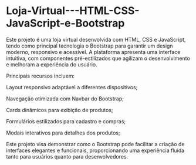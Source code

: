 # Loja-Virtual---HTML-CSS-JavaScript-e-Bootstrap
Este projeto é uma loja virtual desenvolvida com HTML, CSS e JavaScript, tendo como principal tecnologia o Bootstrap para garantir um design moderno, responsivo e acessível. A plataforma apresenta uma interface intuitiva, com componentes pré-estilizados que agilizam o desenvolvimento e melhoram a experiência do usuário.

Principais recursos incluem:

Layout responsivo adaptável a diferentes dispositivos;

Navegação otimizada com Navbar do Bootstrap;

Cards dinâmicos para exibição de produtos;

Formulários estilizados para cadastro e compras;

Modais interativos para detalhes dos produtos;

Este projeto visa demonstrar como o Bootstrap pode facilitar a criação de interfaces elegantes e funcionais, proporcionando uma experiência fluida tanto para usuários quanto para desenvolvedores.
